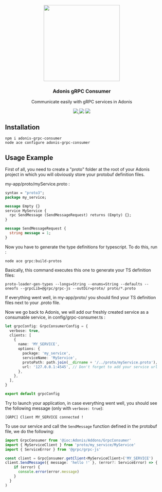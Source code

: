 <div align="center">
  <img src="https://i.imgur.com/iiuiVlq.png" width="250px" />  
  <br/>
  <h3>Adonis gRPC Consumer</h3>
  <p>Communicate easily with gRPC services in Adonis</p>
  <a href="https://www.npmjs.com/package/adonis-grpc-consumer">
    <img src="https://img.shields.io/npm/v/adonis-grpc-consumer.svg?style=for-the-badge&logo=npm" />
  </a>
  <img src="https://img.shields.io/npm/l/adonis-grpc-consumer?color=blueviolet&style=for-the-badge" />
  <img src="https://img.shields.io/badge/Typescript-294E80.svg?style=for-the-badge&logo=typescript" />
</div>

## Installation

```
npm i adonis-grpc-consumer
node ace configure adonis-grpc-consumer
```

## Usage Example

First of all, you need to create a "proto" folder at the root of your Adonis project in which you will obviously store your protobuf definition files.

my-app/proto/myService.proto :
```protobuf
syntax = "proto3";
package my_service;

message Empty {}
service MyService {
  rpc SendMessage (SendMessageRequest) returns (Empty) {};
}

message SendMessageRequest {
  string message = 1;
}
```

Now you have to generate the type definitions for typescript. To do this, run :
```
node ace grpc:build-protos
```
Basically, this command executes this one to generate your TS definition files: 
```
proto-loader-gen-types --longs=String --enums=String --defaults --oneofs --grpcLib=@grpc/grpc-js --outDir=proto/ proto/*.proto
```

If everything went well, in my-app/proto/ you should find your TS definition files next to your .proto file.

Now we go back to Adonis, we will add our freshly created service as a consumable service, in config/grpc-consumer.ts : 
```typescript
let grpcConfig: GrpcConsumerConfig = {
  verbose: true,
  clients: [
    {
      name: 'MY_SERVICE',
      options: {
        package: 'my_service',
        serviceName: 'MyService',
        protoPath: path.join(__dirname + '/../proto/myService.proto'),
        url: '127.0.0.1:4545', // Don't forget to add your service url here
      },
    },
  ],
}

export default grpcConfig
```

Try to launch your application, in case everything went well, you should see the following message (only with `verbose: true`):
```
[GRPC] Client MY_SERVICE connected !
```

To use our service and call the `SendMessage` function defined in the protobuf file, we do the following: 

```typescript
import GrpcConsumer from '@ioc:Adonis/Addons/GrpcConsumer'
import { MyServiceClient } from 'proto/my_service/MyService'
import { ServiceError } from '@grpc/grpc-js'

const client = GrpcConsumer.getClient<MyServiceClient>('MY_SERVICE')
client.SendMessage({ message: 'hello !' }, (error?: ServiceError) => {
    if (error) {
      console.error(error.message)
    }
  }
)
```
